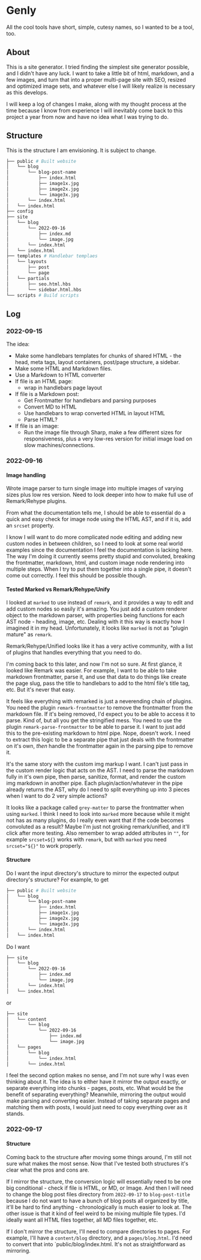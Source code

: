 # Genly

All the cool tools have short, simple, cutesy names, so I wanted to be a tool, too.

## About

This is a site generator. I tried finding the simplest site generator possible, and I didn't have any luck. I want to take a little bit of html, markdown, and a few images, and turn that into a proper multi-page site with SEO, resized and optimized image sets, and whatever else I will likely realize is necessary as this develops.

I will keep a log of changes I make, along with my thought process at the time because I know from experience I will inevitably come back to this project a year from now and have no idea what I was trying to do.

## Structure

This is the structure I am envisioning. It is subject to change.

```bash
├── public # Built website
│   └── blog
│       └── blog-post-name
│           ├── index.html
│           ├── image1x.jpg
│           ├── image2x.jpg
│           └── image3x.jpg
│       └── index.html
│   └── index.html
├── config 
├── site 
│   └── blog
│       └── 2022-09-16
│           ├── index.md
│           └── image.jpg
│       └── index.html
│   └── index.html
├── templates # Handlebar templaes
│   └── layouts
│       ├── post
│       └── page
│   └── partials
│       ├── seo.html.hbs
│       └── sidebar.html.hbs
└── scripts # Build scripts
```

## Log

### 2022-09-15

The idea:

- Make some handlebars templates for chunks of shared HTML - the head, meta tags, layout containers, post/page structure, a sidebar.
- Make some HTML and Markdown files.
- Use a Markdown to HTML converter
- If file is an HTML page:
  - wrap in handlebars page layout
- If file is a Markdown post:
  - Get Frontmatter for handlebars and parsing purposes
  - Convert MD to HTML
  - Use handlebars to wrap converted HTML in layout HTML
  - Parse HTML?
- If file is an image:
  - Run the image file through Sharp, make a few different sizes for responsiveness, plus a very low-res version for initial image load on slow machines/connections.

### 2022-09-16

#### Image handling

Wrote image parser to turn single image into multiple images of varying sizes plus low res version. Need to look deeper into how to make full use of Remark/Rehype plugins. 

From what the documentation tells me, I should be able to essential do a quick and easy check for image node using the HTML AST, and if it is, add an `srcset` property. 

I know I will want to do more complicated node editing and adding new custom nodes in between children, so I need to look at some real world examples since the documentation I feel the documentation is lacking here. The way I'm doing it currently seems pretty stupid and convoluted, breaking the frontmatter, markdown, html, and custom image node rendering into multiple steps. When I try to put them together into a single pipe, it doesn't come out correctly. I feel this should be possible though.

#### Tested Marked vs Remark/Rehype/Unify

I looked at `marked` to use instead of `remark`, and it provides a way to edit and add custom nodes so easily it's amazing. You just add a custom renderer object to the markdown parser, with properties being functions for each AST node - heading, image, etc. Dealing with it this way is exactly how I imagined it in my head. Unfortunately, it looks like `marked` is not as "plugin mature" as `remark`. 

Remark/Rehype/Unified looks like it has a very active community, with a list of plugins that handles everything that you need to do. 

I'm coming back to this later, and now I'm not so sure. At first glance, it looked like Remark was easier. For example, I want to be able to take markdown frontmatter, parse it, and use that data to do things like create the page slug, pass the title to handlebars to add to the html file's title tag, etc. But it's never that easy.

It feels like everything with remarked is just a neverending chain of plugins. You need the plugin `remark-frontmatter` to remove the frontmatter from the markdown file. If it's being removed, I'd expect you to be able to access it to parse. Kind of, but all you get the stringified mess. You need to use the plugin `remark-parse-frontmatter` to be able to parse it. I want to just add this to the pre-existing markdown to html pipe. Nope, doesn't work. I need to extract this logic to be a separate pipe that just deals with the frontmatter on it's own, *then* handle the frontmatter again in the parsing pipe to remove it.

It's the same story with the custom img markup I want. I can't just pass in the custom render logic that acts on the AST. I need to parse the markdown fully in it's own pipe, then parse, sanitize, format, and render the custom img markdown in another pipe. Each plugin/action/whatever in the pipe already returns the AST, why do I need to split everything up into 3 pieces when I want to do 2 very simple actions?

It looks like a package called `grey-matter` to parse the frontmatter when using `marked`. I think I need to look into `marked` more because while it might not has as many plugins, do I really even want that if the code becomes convoluted as a result? Maybe I'm just not groking remark/unified, and it'll click after more testing. Also remember to wrap added attributes in `""`, for example `srcset=${}` works with `remark`, but with `marked` you need `srcset="${}"` to work properly.

#### Structure

Do I want the input directory's structure to mirror the expected output directory's structure? For example, to get

```bash
├── public # Built website
│   └── blog
│       └── blog-post-name
│           ├── index.html
│           ├── image1x.jpg
│           ├── image2x.jpg
│           └── image3x.jpg
│       └── index.html
│   └── index.html
```

Do I want 

```bash
├── site 
│   └── blog
│       └── 2022-09-16
│           ├── index.md
│           └── image.jpg
│       └── index.html
│   └── index.html
```

or

```bash
├── site 
│   └── content
│       └── blog
│           └── 2022-09-16
│               ├── index.md
│               └── image.jpg
│   └── pages
│       └── blog
│           └── index.html
│       └── index.html
```

I feel the second option makes no sense, and I'm not sure why I was even thinking about it. The idea is to either have it mirror the output exactly, or separate everything into chunks - pages, posts, etc. What would be the benefit of separating everything? Meanwhile, mirroring the output would make parsing and converting easier. Instead of taking separate pages and matching them with posts, I would just need to copy everything over as it stands.

### 2022-09-17

#### Structure

Coming back to the structure after moving some things around, I'm still not sure what makes the most sense. Now that I've tested both structures it's clear what the pros and cons are.

If I mirror the structure, the conversion logic will essentially need to be one big conditional - check if file is HTML, or MD, or Image. And then I will need to change the blog post files directory from `2022-09-17` to `blog-post-title` because I do not want to have a bunch of blog posts all organized by title, it'll be hard to find anything - chronologically is much easier to look at. The other issue is that it kind of feel weird to be mixing multiple file types. I'd ideally want all HTML files together, all MD files together, etc. 

If I don't mirror the structure, I'll need to compare directories to pages. For example, I'll have a `content/blog` directory, and a `pages/blog.html`. I'd need to convert that into `public/blog/index.html. It's not as straightforward as mirroring.